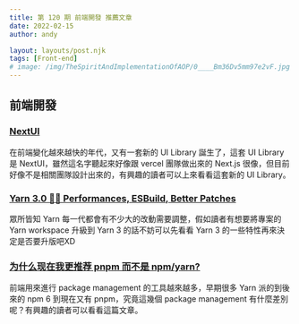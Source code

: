 ```yaml
---
title: 第 120 期 前端開發 推薦文章
date: 2022-02-15
author: andy

layout: layouts/post.njk
tags: [Front-end]
# image: /img/TheSpiritAndImplementationOfAOP/0____Bm36Dv5mm97e2vF.jpg
---
```


## 前端開發
<!-- summary -->

### [NextUI](https://nextui.org/)

在前端變化越來越快的年代，又有一套新的 UI Library 誕生了，這套 UI Library 是 NextUI，雖然這名字聽起來好像跟 vercel 團隊做出來的 Next.js 很像，但目前好像不是相關團隊設計出來的，有興趣的讀者可以上來看看這套新的 UI Library。

<!-- summary -->

### [Yarn 3.0 🚀🤖 Performances, ESBuild, Better Patches](https://dev.to/arcanis/yarn-3-0-performances-esbuild-better-patches-e07)

眾所皆知 Yarn 每一代都會有不少大的改動需要調整，假如讀者有想要將專案的 Yarn workspace 升級到 Yarn 3 的話不妨可以先看看 Yarn 3 的一些特性再來決定是否要升版吧XD

### [为什么现在我更推荐 pnpm 而不是 npm/yarn?](https://jishuin.proginn.com/p/763bfbd3bcff)

前端用來進行 package management 的工具越來越多，早期很多 Yarn 派的到後來的 npm 6 到現在又有 pnpm，究竟這幾個 package management 有什麼差別呢？有興趣的讀者可以看看這篇文章。
